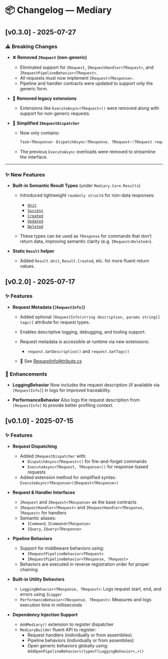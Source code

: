 ﻿# 📦 Changelog — Mediary

## [v0.3.0] - 2025-07-27

### ⚠️ Breaking Changes

* ❌ **Removed `IRequest` (non-generic)**

  * Eliminated support for `IRequest`, `IRequestHandler<TRequest>`, and `IRequestPipelineBehavior<TRequest>`.
  * All requests must now implement `IRequest<TResponse>`.
  * Pipeline and handler contracts were updated to support only the generic form.

* 🧼 **Removed legacy extensions**

  * Extensions like `ExecuteAsync<TRequest>()` were removed along with support for non-generic requests.

* 🧹 **Simplified `IRequestDispatcher`**

  * Now only contains:

    ```csharp
    Task<TResponse> DispatchAsync<TResponse, TRequest>(TRequest request);
    ```
  * The previous `ExecuteAsync` overloads were removed to streamline the interface.

---

### ✨ New Features

* **Built-in Semantic Result Types** (under `Mediary.Core.Results`)

  * Introduced lightweight `readonly struct`s for non-data responses:

    * [`Unit`](https://github.com/facus26/Mediary/blob/main/src/Mediary/Core/Results/Unit.cs)
    * [`Success`](https://github.com/facus26/Mediary/blob/main/src/Mediary/Core/Results/Success.cs)
    * [`Created`](https://github.com/facus26/Mediary/blob/main/src/Mediary/Core/Results/Created.cs)
    * [`Updated`](https://github.com/facus26/Mediary/blob/main/src/Mediary/Core/Results/Updated.cs)
    * [`Deleted`](https://github.com/facus26/Mediary/blob/main/src/Mediary/Core/Results/Deleted.cs)
  * These types can be used as `TResponse` for commands that don’t return data, improving semantic clarity (e.g. `IRequest<Deleted>`).

* **Static `Result` helper**

  * Added `Result.Unit`, `Result.Created`, etc. for more fluent return values.

## [v0.2.0] - 2025-07-17

### ✨ Features

* **Request Metadata (`[RequestInfo]`)**

  * Added optional `[RequestInfo(string description, params string[] tags)]` attribute for request types.
  * Enables descriptive logging, debugging, and tooling support.
  * Request metadata is accessible at runtime via new extensions:

    * `request.GetDescription()` and `request.GetTags()`
  * 📄 See [RequestInfoAttribute.cs](https://github.com/facus26/Mediary/blob/main/src/Mediary/Core/RequestInfoAttribute.cs)

### 🔧 Enhancements

* **LoggingBehavior**
  Now includes the request description (if available via `[RequestInfo]`) in logs for improved traceability.

* **PerformanceBehavior**
  Also logs the request description from `[RequestInfo]` to provide better profiling context.

## [v0.1.0] - 2025-07-15

### ✨ Features

- **Request Dispatching**
  - Added `IRequestDispatcher` with:
    - `DispatchAsync<TRequest>()` for fire-and-forget commands
    - `ExecuteAsync<TRequest, TResponse>()` for response-based requests
  - Added extension method for simplified syntax:  
    `ExecuteAsync<TResponse>(IRequest<TResponse>)`

- **Request & Handler Interfaces**
  - `IRequest` and `IRequest<TResponse>` as the base contracts
  - `IRequestHandler<TRequest>` and `IRequestHandler<TResponse, TRequest>` for handlers
  - Semantic aliases:
    - `ICommand`, `ICommand<TResponse>`
    - `IQuery`, `IQuery<TResponse>`

- **Pipeline Behaviors**
  - Support for middleware behaviors using:
    - `IRequestPipelineBehavior<TRequest>`
    - `IRequestPipelineBehavior<TResponse, TRequest>`
  - Behaviors are executed in reverse registration order for proper chaining

- **Built-in Utility Behaviors**
  - `LoggingBehavior<TResponse, TRequest>`: Logs request start, end, and errors using `ILogger`
  - `PerformanceBehavior<TResponse, TRequest>`: Measures and logs execution time in milliseconds

- **Dependency Injection Support**
  - `AddMediary()` extension to register dispatcher
  - `MediaryBuilder` fluent API to register:
    - Request handlers (individually or from assemblies)
    - Pipeline behaviors (individually or from assemblies)
    - Open generic behaviors globally using:
      `AddOpenPipelineBehaviors(typeof(LoggingBehavior<,>))`